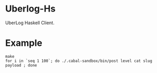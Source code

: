Uberlog-Hs
==========

UberLog Haskell Client.


Example
=======

```
make
for i in `seq 1 100`; do ./.cabal-sandbox/bin/post level cat slug payload ; done
```
